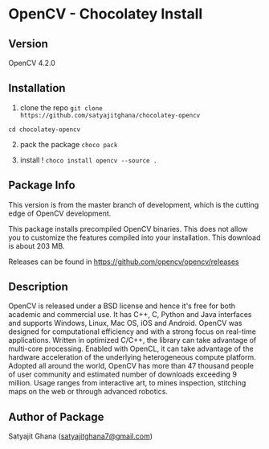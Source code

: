 ﻿# OpenCV - Chocolatey Install

## Version

OpenCV 4.2.0

## Installation

1. clone the repo
`git clone https://github.com/satyajitghana/chocolatey-opencv`

`cd chocolatey-opencv`

2. pack the package
`choco pack`

3. install !
`choco install opencv --source .`

## Package Info

This version is from the master branch of development, which is the cutting edge of OpenCV development.

This package installs precompiled OpenCV binaries. This does not allow you to customize the features compiled into your installation. This download is about 203 MB.

Releases can be found in https://github.com/opencv/opencv/releases

## Description

OpenCV is released under a BSD license and hence it's free for both academic and commercial use. It has C++, C, Python and Java interfaces and supports Windows, Linux, Mac OS, iOS and Android. OpenCV was designed for computational efficiency and with a strong focus on real-time applications. Written in optimized C/C++, the library can take advantage of multi-core processing. Enabled with OpenCL, it can take advantage of the hardware acceleration of the underlying heterogeneous compute platform. Adopted all around the world, OpenCV has more than 47 thousand people of user community and estimated number of downloads exceeding 9 million. Usage ranges from interactive art, to mines inspection, stitching maps on the web or through advanced robotics.

## Author of Package

Satyajit Ghana (satyajitghana7@gmail.com)